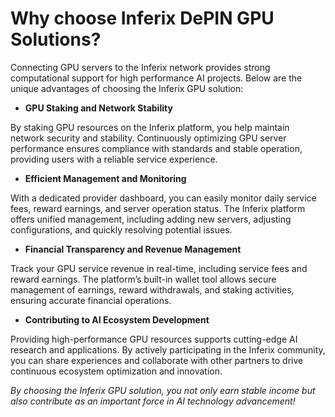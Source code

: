 # Why choose Inferix DePIN GPU Solutions?

Connecting GPU servers to the Inferix network provides strong computational support for high performance AI projects. Below are the unique advantages of choosing the Inferix GPU solution:

* **GPU Staking and Network Stability**

By staking GPU resources on the Inferix platform, you help maintain network security and stability. Continuously optimizing GPU server performance ensures compliance with standards and stable operation, providing users with a reliable service experience.

* **Efficient Management and Monitoring**

With a dedicated provider dashboard, you can easily monitor daily service fees, reward earnings, and server operation status. The Inferix platform offers unified management, including adding new servers, adjusting configurations, and quickly resolving potential issues.

* **Financial Transparency and Revenue Management**

Track your GPU service revenue in real-time, including service fees and reward earnings. The platform’s built-in wallet tool allows secure management of earnings, reward withdrawals, and staking activities, ensuring accurate financial operations.

* **Contributing to AI Ecosystem Development**

Providing high-performance GPU resources supports cutting-edge AI research and applications. By actively participating in the Inferix community, you can share experiences and collaborate with other partners to drive continuous ecosystem optimization and innovation.

_By choosing the Inferix GPU solution, you not only earn stable income but also contribute as an important force in AI technology advancement!_&#x20;
